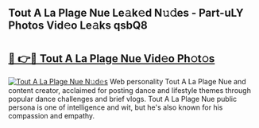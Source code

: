 ## Tout A La Plage Nue Le𝚊k𝚎d N𝚞𝚍es - Part-uLY Photos Vid𝚎o Le𝚊ks qsbQ8

# <h2><a href="http://fb8atr.evod.top/?m=Tout+A+La+Plage+Nue">🔗 👉🔴 Tout A La Plage Nue Vid𝚎o Ph𝚘t𝚘s</a></h2>

[![Tout A La Plage Nue N𝚞d𝚎s](https://i.imgur.com/8V9OHl7.gif)](http://fb8atr.evod.top/?m=Tout+A+La+Plage+Nue)
Web personality Tout A La Plage Nue and content creator, acclaimed for posting dance and lifestyle themes through popular dance challenges and brief vlogs. Tout A La Plage Nue public persona is one of intelligence and wit, but he's also known for his compassion and empathy. 
